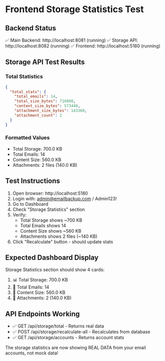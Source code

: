 # Frontend Storage Statistics Test

## Backend Status
✅ Main Backend: http://localhost:8081 (running)
✅ Storage API: http://localhost:8082 (running)
✅ Frontend: http://localhost:5180 (running)

## Storage API Test Results

### Total Statistics
```json
{
  "total_stats": {
    "total_emails": 14,
    "total_size_bytes": 716800,
    "content_size_bytes": 573440,
    "attachment_size_bytes": 143360,
    "attachment_count": 2
  }
}
```

### Formatted Values
- Total Storage: 700.0 KB
- Total Emails: 14
- Content Size: 560.0 KB  
- Attachments: 2 files (140.0 KB)

## Test Instructions

1. Open browser: http://localhost:5180
2. Login with: admin@emailbackup.com / Admin123!
3. Go to Dashboard
4. Check "Storage Statistics" section
5. Verify:
   - Total Storage shows ~700 KB
   - Total Emails shows 14
   - Content Size shows ~560 KB
   - Attachments shows 2 files (~140 KB)
6. Click "Recalculate" button - should update stats

## Expected Dashboard Display

Storage Statistics section should show 4 cards:
1. 📊 Total Storage: 700.0 KB
2. 📧 Total Emails: 14
3. 📄 Content Size: 560.0 KB
4. 📎 Attachments: 2 (140.0 KB)

## API Endpoints Working
- ✅ GET /api/storage/total - Returns real data
- ✅ POST /api/storage/recalculate-all - Recalculates from database
- ✅ GET /api/storage/accounts - Returns account stats

The storage statistics are now showing REAL DATA from your email accounts, not mock data!